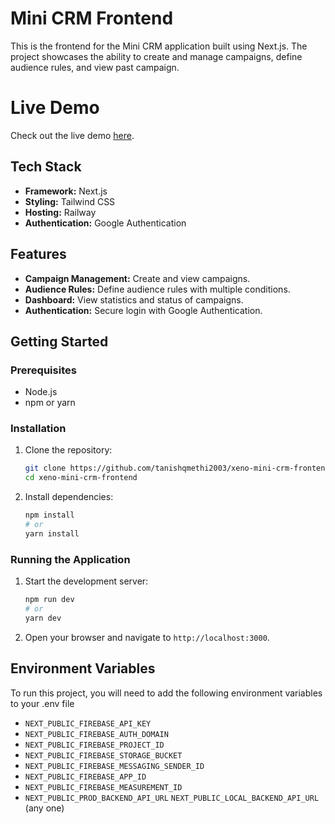 # Mini CRM Frontend

This is the frontend for the Mini CRM application built using Next.js. The project showcases the ability to create and manage campaigns, define audience rules, and view past campaign.

# Live Demo
Check out the live demo [here](https://xeno-mini-crm-frontend-production.up.railway.app/).

## Tech Stack

- **Framework:** Next.js
- **Styling:** Tailwind CSS
- **Hosting:** Railway
- **Authentication:** Google Authentication

## Features

- **Campaign Management:** Create and view campaigns.
- **Audience Rules:** Define audience rules with multiple conditions.
- **Dashboard:** View statistics and status of campaigns.
- **Authentication:** Secure login with Google Authentication.

## Getting Started

### Prerequisites

- Node.js
- npm or yarn

### Installation

1. Clone the repository:
    ```bash
    git clone https://github.com/tanishqmethi2003/xeno-mini-crm-frontend.git
    cd xeno-mini-crm-frontend
    ```

2. Install dependencies:
    ```bash
    npm install
    # or
    yarn install
    ```

### Running the Application

1. Start the development server:
    ```bash
    npm run dev
    # or
    yarn dev
    ```

2. Open your browser and navigate to `http://localhost:3000`.

## Environment Variables

To run this project, you will need to add the following environment variables to your .env file

- `NEXT_PUBLIC_FIREBASE_API_KEY`
- `NEXT_PUBLIC_FIREBASE_AUTH_DOMAIN`
- `NEXT_PUBLIC_FIREBASE_PROJECT_ID`
- `NEXT_PUBLIC_FIREBASE_STORAGE_BUCKET`
- `NEXT_PUBLIC_FIREBASE_MESSAGING_SENDER_ID`
- `NEXT_PUBLIC_FIREBASE_APP_ID`
- `NEXT_PUBLIC_FIREBASE_MEASUREMENT_ID`
- `NEXT_PUBLIC_PROD_BACKEND_API_URL`  `NEXT_PUBLIC_LOCAL_BACKEND_API_URL`  (any one)

